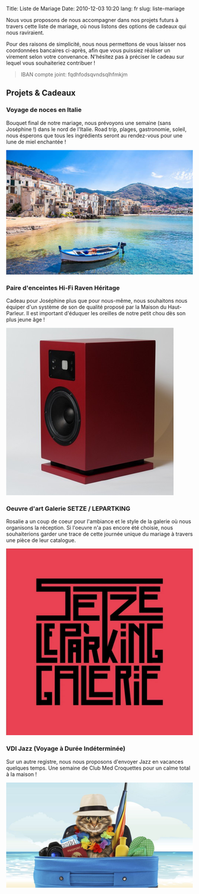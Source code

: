 Title: Liste de Mariage
Date: 2010-12-03 10:20
lang: fr
slug: liste-mariage

Nous vous proposons de nous accompagner dans nos projets futurs à travers cette liste de mariage, où nous listons des options de cadeaux qui nous raviraient.

Pour des raisons de simplicité, nous nous permettons de vous laisser nos coordonnées bancaires ci-après, afin que vous puissiez réaliser un virement selon votre convenance. N'hésitez pas à préciser le cadeau sur lequel vous souhaiteriez contribuer !

> IBAN compte joint: fqdhfodsqvndsqlhfmkjm

## Projets & Cadeaux

### Voyage de noces en Italie

Bouquet final de notre mariage, nous prévoyons une semaine (sans Joséphine !) dans le nord de l'Italie. Road trip, plages, gastronomie, soleil, nous ésperons que tous les ingrédients seront au rendez-vous pour une lune de miel enchantée !

![italie](images/photo_5.jpg)

### Paire d'enceintes Hi-Fi Raven Héritage

Cadeau pour Joséphine plus que pour nous-même, nous souhaitons nous équiper d'un système de son de qualité proposé par la Maison du Haut-Parleur. Il est important d'éduquer les oreilles de notre petit chou dès son plus jeune âge !

![italie](images/photo_7.jpg)

### Oeuvre d'art Galerie SETZE / LEPARTKING

Rosalie a un coup de coeur pour l'ambiance et le style de la galerie où nous organisons la réception. Si l'oeuvre n'a pas encore été choisie, nous souhaiterions garder une trace de cette journée unique du mariage à travers une pièce de leur catalogue.

![chat](images/photo_8.jpeg)

### VDI Jazz (Voyage à Durée Indéterminée)

Sur un autre registre, nous nous proposons d'envoyer Jazz en vacances quelques temps. Une semaine de Club Med Croquettes pour un calme total à la maison !

![chat](images/photo_6.jpeg)